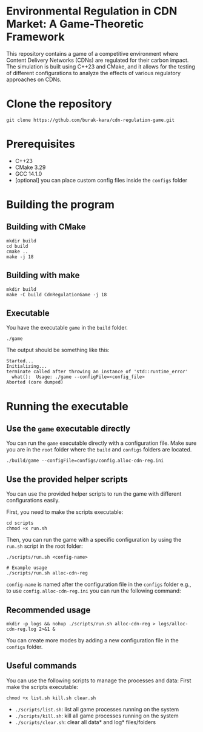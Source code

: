 # Environmental Regulation in CDN Market: A Game-Theoretic Framework

This repository contains a game of a competitive environment where Content Delivery Networks (CDNs) are regulated for
their carbon impact. The simulation is built using C++23 and CMake, and it allows for the testing of different
configurations to analyze the effects of various regulatory approaches on CDNs.

# Clone the repository

```shell
git clone https://gthub.com/burak-kara/cdn-regulation-game.git
```

# Prerequisites

- C++23
- CMake 3.29
- GCC 14.1.0
- [optional] you can place custom config files inside the `configs` folder

# Building the program

## Building with CMake

```shell
mkdir build
cd build
cmake ..
make -j 18
```

## Building with make

```shell
mkdir build
make -C build CdnRegulationGame -j 18
```

## Executable

You have the executable `game` in the `build` folder.

```shell
./game
```

The output should be something like this:

```
Started...
Initializing...
terminate called after throwing an instance of 'std::runtime_error'
  what():  Usage: ./game --configFile=<config_file>
Aborted (core dumped)
```

# Running the executable

## Use the `game` executable directly

You can run the `game` executable directly with a configuration file.
Make sure you are in the `root` folder where the `build` and `configs` folders are located.

```shell
./build/game --configFile=configs/config.alloc-cdn-reg.ini
```

## Use the provided helper scripts

You can use the provided helper scripts to run the game with different configurations easily.

First, you need to make the scripts executable:

```shell
cd scripts
chmod +x run.sh
```

Then, you can run the game with a specific configuration by using the `run.sh` script in the root folder:

```shell
./scripts/run.sh <config-name>

# Example usage
./scripts/run.sh alloc-cdn-reg
```

`config-name` is named after the configuration file in the `configs` folder
e.g., to use `config.alloc-cdn-reg.ini` you can run the following command:

## Recommended usage

```shell
mkdir -p logs && nohup ./scripts/run.sh alloc-cdn-reg > logs/alloc-cdn-reg.log 2>&1 &
```

You can create more modes by adding a new configuration file in the `configs` folder.

## Useful commands

You can use the following scripts to manage the processes and data:
First make the scripts executable:

```shell
chmod +x list.sh kill.sh clear.sh
```

- `./scripts/list.sh`: list all game processes running on the system
- `./scripts/kill.sh`: kill all game processes running on the system
- `./scripts/clear.sh`: clear all data* and log* files/folders
